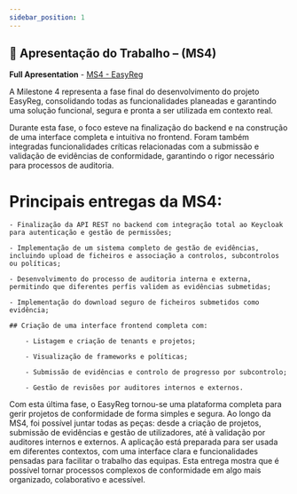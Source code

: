 ```yaml
---
sidebar_position: 1
---
```


##  📌 Apresentação do Trabalho – (MS4)

**Full Apresentation** - [MS4 - EasyReg](../../../static/ppt/EasyRegMS4.pptx)

A Milestone 4 representa a fase final do desenvolvimento do projeto EasyReg, consolidando todas as funcionalidades planeadas e garantindo uma solução funcional, segura e pronta a ser utilizada em contexto real.

Durante esta fase, o foco esteve na finalização do backend e na construção de uma interface completa e intuitiva no frontend. Foram também integradas funcionalidades críticas relacionadas com a submissão e validação de evidências de conformidade, garantindo o rigor necessário para processos de auditoria.

# Principais entregas da MS4:

    - Finalização da API REST no backend com integração total ao Keycloak para autenticação e gestão de permissões;

    - Implementação de um sistema completo de gestão de evidências, incluindo upload de ficheiros e associação a controlos, subcontrolos ou políticas;

    - Desenvolvimento do processo de auditoria interna e externa, permitindo que diferentes perfis validem as evidências submetidas;

    - Implementação do download seguro de ficheiros submetidos como evidência;

    ## Criação de uma interface frontend completa com:

        - Listagem e criação de tenants e projetos;

        - Visualização de frameworks e políticas;

        - Submissão de evidências e controlo de progresso por subcontrolo;

        - Gestão de revisões por auditores internos e externos.

Com esta última fase, o EasyReg tornou-se uma plataforma completa para gerir projetos de conformidade de forma simples e segura. Ao longo da MS4, foi possível juntar todas as peças: desde a criação de projetos, submissão de evidências e gestão de utilizadores, até à validação por auditores internos e externos. A aplicação está preparada para ser usada em diferentes contextos, com uma interface clara e funcionalidades pensadas para facilitar o trabalho das equipas. Esta entrega mostra que é possível tornar processos complexos de conformidade em algo mais organizado, colaborativo e acessível.




